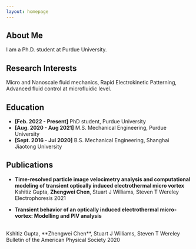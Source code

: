 ```yaml
---
layout: homepage
---
```


## About Me

I am a Ph.D. student at Purdue University.

## Research Interests
Micro and Nanoscale fluid mechanics, Rapid Electrokinetic Patterning, Advanced fluid control at microfluidic level. 

## Education

- **[Feb. 2022 - Present]** PhD student, Purdue University 
- **[Aug. 2020 - Aug 2021]** M.S. Mechanical Engineering, Purdue University
- **[Sept. 2016 - Jul 2020]** B.S. Mechanical Engineering, Shanghai Jiaotong University


## Publications

- **Time‐resolved particle image velocimetry analysis and computational modeling of transient optically induced electrothermal micro vortex**
  <br>
Kshitiz Gupta, **Zhengwei Chen**, Stuart J Williams, Steven T Wereley
  <br>
 Electrophoresis 2021
 
 - **Transient behavior of an optically induced electrothermal micro-vortex: Modelling and PIV analysis**
  <br>
Kshitiz Gupta, **Zhengwei Chen**, Stuart J Williams, Steven T Wereley
  <br>
Bulletin of the American Physical Society 2020

